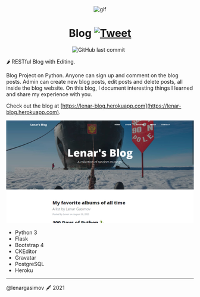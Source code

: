<p align="center">
<img width="" src="https://media.giphy.com/media/SpopD7IQN2gK3qN4jS/giphy.gif" align="center" alt="gif" />
<h1 align="center">Blog
    <a href="https://twitter.com/intent/tweet?&url=https://github.com/lenargasimov/blog&via=lenargasimov&hashtags=html,css,bootstrap,js,python,flask,developers">
      <img alt="Tweet" src="https://img.shields.io/twitter/url/http/shields.io.svg?style=social" />
    </a>
</h1>
</p>

<p align="center">
    <img src="https://img.shields.io/github/last-commit/lenargasimov/blog?style=plastic" alt="GitHub last commit">
    <img src="https://img.shields.io/github/forks/lenargasimov/blog.svg" alt="">
    <img src="https://img.shields.io/github/stars/lenargasimov/blog.svg" alt="">
</p>

🌶 RESTful Blog with Editing.

Blog Project on Python. Anyone can sign up and comment on the blog posts.
Admin can create new blog posts, edit posts and delete posts, all inside the blog website.
On this blog, I document interesting things I learned and share my experience with you.

Check out the blog at [https://lenar-blog.herokuapp.com](https://lenar-blog.herokuapp.com).

![blog](blog.png)

- Python 3
- Flask
- Bootstrap 4
- CKEditor
- Gravatar
- PostgreSQL
- Heroku

---

@lenargasimov 🖋 2021